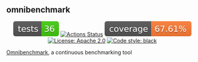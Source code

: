 ## omnibenchmark

<p align="center">
<a href="ttps://github.com/omnibenchmark/omni-py"><img alt="Tests" src="./reports/tests.svg"></a>
<a href="https://github.com/omnibenchmark/omni-py/actions"><img alt="Actions Status" src="https://github.com/omnibenchmark/omni-py/workflows/Tests/badge.svg"></a>
<a href="ttps://github.com/omnibenchmark/omni-py"><img alt="Coverage Status" src="./reports/coverage.svg"></a>
<a href="https://github.com/omnibenchmark/omni-py/blob/main/LICENSE"><img alt="License: Apache 2.0" src="https://img.shields.io/badge/License-Apache_2.0-blue.svg"></a>
<a href="https://github.com/psf/black"><img alt="Code style: black" src="https://img.shields.io/badge/code%20style-black-000000.svg"></a>
</p>


[Omnibenchmark](https://omnibenchmark.org), a continuous benchmarking tool
